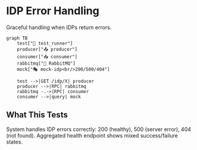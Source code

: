 # IDP Error Handling

Graceful handling when IDPs return errors.

```mermaid
graph TB
    test["🧪 test_runner"]
    producer["📤 producer"]
    consumer["📥 consumer"]
    rabbitmq["🐰 RabbitMQ"]
    mock["🎭 mock-idp<br/>200/500/404"]

    test -->|GET /idp/X| producer
    producer -->|RPC| rabbitmq
    rabbitmq -.->|RPC| consumer
    consumer -->|query| mock
```

## What This Tests

System handles IDP errors correctly: 200 (healthy), 500 (server error), 404 (not found). Aggregated health endpoint shows mixed success/failure states.
